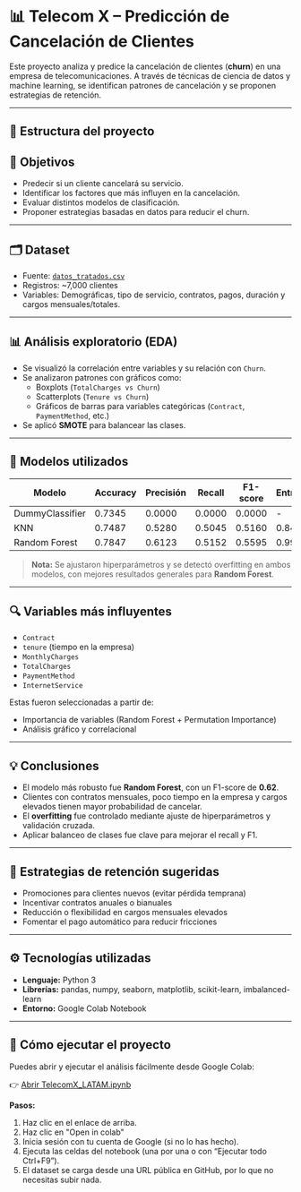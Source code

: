 # 📊 Telecom X – Predicción de Cancelación de Clientes

Este proyecto analiza y predice la cancelación de clientes (**churn**) en una empresa de telecomunicaciones. A través de técnicas de ciencia de datos y machine learning, se identifican patrones de cancelación y se proponen estrategias de retención.

---

## 📁 Estructura del proyecto



## 🎯 Objetivos

- Predecir si un cliente cancelará su servicio.
- Identificar los factores que más influyen en la cancelación.
- Evaluar distintos modelos de clasificación.
- Proponer estrategias basadas en datos para reducir el churn.

---

## 🗂️ Dataset

- Fuente: [`datos_tratados.csv`](https://raw.githubusercontent.com/Elavat9000/Challenge-ONE-Data-Science-Telecom-X-parte-2/refs/heads/main/Data/datos_tratados.csv)
- Registros: ~7,000 clientes
- Variables: Demográficas, tipo de servicio, contratos, pagos, duración y cargos mensuales/totales.

---

## 📊 Análisis exploratorio (EDA)

- Se visualizó la correlación entre variables y su relación con `Churn`.
- Se analizaron patrones con gráficos como:
  - Boxplots (`TotalCharges vs Churn`)
  - Scatterplots (`Tenure vs Churn`)
  - Gráficos de barras para variables categóricas (`Contract`, `PaymentMethod`, etc.)
- Se aplicó **SMOTE** para balancear las clases.

---

## 🤖 Modelos utilizados

| Modelo            | Accuracy | Precisión | Recall | F1-score | Entrenamiento |
|-------------------|----------|-----------|--------|----------|----------------|
| DummyClassifier   | 0.7345   | 0.0000    | 0.0000 | 0.0000   | -              |
| KNN               | 0.7487   | 0.5280    | 0.5045 | 0.5160   | 0.8422         |
| Random Forest     | 0.7847   | 0.6123    | 0.5152 | 0.5595   | 0.9978         |

> **Nota:** Se ajustaron hiperparámetros y se detectó overfitting en ambos modelos, con mejores resultados generales para **Random Forest**.

---

## 🔍 Variables más influyentes

- `Contract`
- `tenure` (tiempo en la empresa)
- `MonthlyCharges`
- `TotalCharges`
- `PaymentMethod`
- `InternetService`

Estas fueron seleccionadas a partir de:
- Importancia de variables (Random Forest + Permutation Importance)
- Análisis gráfico y correlacional

---

## 💡 Conclusiones

- El modelo más robusto fue **Random Forest**, con un F1-score de **0.62**.
- Clientes con contratos mensuales, poco tiempo en la empresa y cargos elevados tienen mayor probabilidad de cancelar.
- El **overfitting** fue controlado mediante ajuste de hiperparámetros y validación cruzada.
- Aplicar balanceo de clases fue clave para mejorar el recall y F1.

---

## 🧠 Estrategias de retención sugeridas

- Promociones para clientes nuevos (evitar pérdida temprana)
- Incentivar contratos anuales o bianuales
- Reducción o flexibilidad en cargos mensuales elevados
- Fomentar el pago automático para reducir fricciones

---

## ⚙️ Tecnologías utilizadas

- **Lenguaje:** Python 3
- **Librerías:** pandas, numpy, seaborn, matplotlib, scikit-learn, imbalanced-learn
- **Entorno:** Google Colab Notebook

---

## 🚀 Cómo ejecutar el proyecto

Puedes abrir y ejecutar el análisis fácilmente desde Google Colab:

👉 [Abrir TelecomX_LATAM.ipynb](https://github.com/Elavat9000/Challenge-ONE-Data-Science-Telecom-X-parte-2/blob/main/Telecom_X_parte_2.ipynb)

**Pasos:**
1. Haz clic en el enlace de arriba.
2. Haz clic en "Open in colab"
3. Inicia sesión con tu cuenta de Google (si no lo has hecho).
4. Ejecuta las celdas del notebook (una por una o con “Ejecutar todo Ctrl+F9”).
5. El dataset se carga desde una URL pública en GitHub, por lo que no necesitas subir nada.

